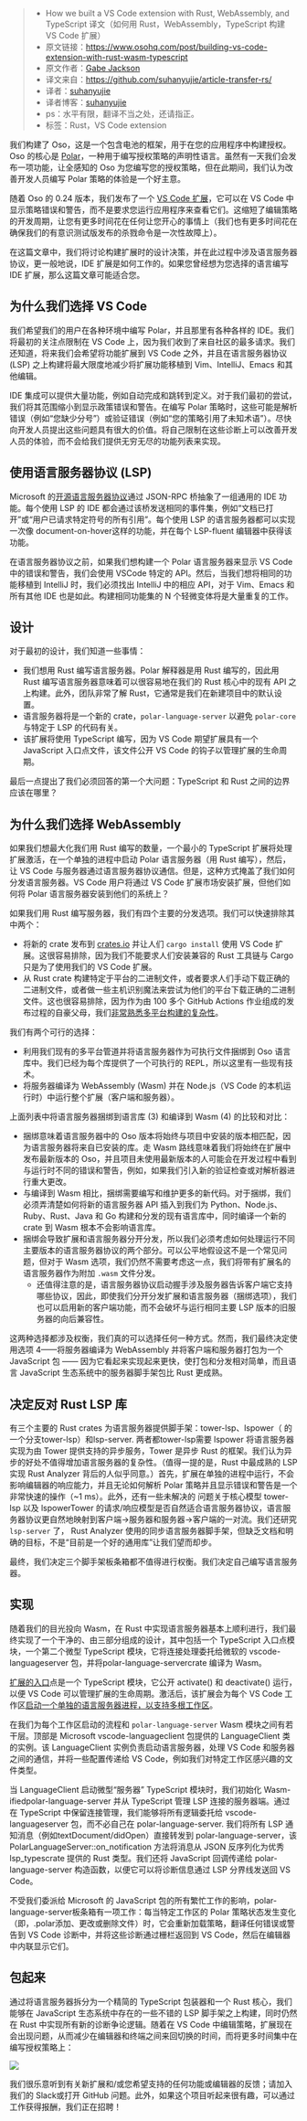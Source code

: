 >* How we built a VS Code extension with Rust, WebAssembly, and TypeScript 译文（如何用 Rust，WebAssembly，TypeScript 构建 VS Code 扩展）
>* 原文链接：https://www.osohq.com/post/building-vs-code-extension-with-rust-wasm-typescript
>* 原文作者：[Gabe Jackson](https://github.com/osohq/oso)
>* 译文来自：https://github.com/suhanyujie/article-transfer-rs/
>* 译者：[suhanyujie](https://github.com/suhanyujie)
>* 译者博客：[suhanyujie](https://ishenghuo.cnblogs.com/)
>* ps：水平有限，翻译不当之处，还请指正。
>* 标签：Rust，VS Code extension

我们构建了 Oso，这是一个包含电池的框架，用于在您的应用程序中构建授权。Oso 的核心是 [Polar](https://docs.osohq.com/learn/polar-foundations.html)，一种用于编写授权策略的声明性语言。虽然有一天我们会发布一项功能，让全感知的 Oso 为您编写您的授权策略，但在此期间，我们认为改善开发人员编写 Polar 策略的体验是一个好主意。

随着 Oso 的 0.24 版本，我们发布了一个 [VS Code 扩展](https://marketplace.visualstudio.com/items?itemName=osohq.oso)，它可以在 VS Code 中显示策略错误和警告，而不是要求您运行应用程序来查看它们。这缩短了编辑策略的开发周期，让您有更多时间花在任何让您开心的事情上（我们也有更多时间花在确保我们的有意识测试版发布的杀戮命令是一次性故障上）。

在这篇文章中，我们将讨论构建扩展时的设计决策，并在此过程中涉及语言服务器协议，更一般地说，IDE 扩展是如何工作的。如果您曾经想为您选择的语言编写 IDE 扩展，那么这篇文章可能适合您。

## 为什么我们选择 VS Code
我们希望我们的用户在各种环境中编写 Polar，并且那里有各种各样的 IDE。我们将最初的关注点限制在 VS Code 上，因为我们收到了来自社区的最多请求。我们还知道，将来我们会希望将功能扩展到 VS Code 之外，并且在语言服务器协议 (LSP) 之上构建将最大限度地减少将扩展功能移植到 Vim、IntelliJ、Emacs 和其他编辑。

IDE 集成可以提供大量功能，例如自动完成和跳转到定义。对于我们最初的尝试，我们将其范围缩小到显示政策错误和警告。在编写 Polar 策略时，这些可能是解析错误（例如“您缺少分号”）或验证错误（例如“您的策略引用了未知术语”）。尽快向开发人员提出这些问题具有很大的价值。将自己限制在这些诊断上可以改善开发人员的体验，而不会给我们提供无穷无尽的功能列表来实现。

## 使用语言服务器协议 (LSP)
Microsoft 的[开源语言服务器协议](https://microsoft.github.io/language-server-protocol/overviews/lsp/overview/)通过 JSON-RPC 桥抽象了一组通用的 IDE 功能。每个使用 LSP 的 IDE 都会通过该桥发送相同的事件集，例如“文档已打开”或“用户已请求特定符号的所有引用”。每个使用 LSP 的语言服务器都可以实现一次像 document-on-hover这样的功能，并在每个 LSP-fluent 编辑器中获得该功能。

在语言服务器协议之前，如果我们想构建一个 Polar 语言服务器来显示 VS Code 中的错误和警告，我们会使用 VSCode 特定的 API。然后，当我们想将相同的功能移植到 IntelliJ 时，我们必须找出 IntelliJ 中的相应 API，对于 Vim、Emacs 和所有其他 IDE 也是如此。构建相同功能集的 N 个轻微变体将是大量重复的工作。

## 设计
对于最初的设计，我们知道一些事情：

* 我们想用 Rust 编写语言服务器。Polar 解释器是用 Rust 编写的，因此用 Rust 编写语言服务器意味着可以很容易地在我们的 Rust 核心中的现有 API 之上构建。此外，团队非常了解 Rust，它通常是我们在新建项目中的默认设置。
* 语言服务器将是一个新的 crate，`polar-language-server` 以避免 `polar-core` 与特定于 LSP 的代码有关。
* 该扩展将使用 TypeScript 编写，因为 VS Code 期望扩展具有一个 JavaScript 入口点文件，该文件公开 VS Code 的钩子以管理扩展的生命周期。

最后一点提出了我们必须回答的第一个大问题：TypeScript 和 Rust 之间的边界应该在哪里？

## 为什么我们选择 WebAssembly
如果我们想最大化我们用 Rust 编写的数量，一个最小的 TypeScript 扩展将处理扩展激活，在一个单独的进程中启动 Polar 语言服务器（用 Rust 编写），然后，让 VS Code 与服务器通过语言服务器协议通信。但是，这种方式掩盖了我们如何分发语言服务器。VS Code 用户将通过 VS Code 扩展市场安装扩展，但他们如何将 Polar 语言服务器安装到他们的系统上？

如果我们用 Rust 编写服务器，我们有四个主要的分发选项。我们可以快速排除其中两个：

* 将新的 crate 发布到 [crates.io](http://crates.io/) 并让人们 `cargo install` 使用 VS Code 扩展。这很容易排除，因为我们不能要求人们安装兼容的 Rust 工具链与 Cargo 只是为了使用我们的 VS Code 扩展。
* 从 Rust crate 构建特定于平台的二进制文件，或者要求人们手动下载正确的二进制文件，或者做一些主机识别魔法来尝试为他们的平台下载正确的二进制文件。这也很容易排除，因为作为由 100 多个 GitHub Actions 作业组成的发布过程的自豪父母，我们[非常熟悉多平台构建的复杂性](https://www.osohq.com/post/cross-platform-rust-libraries)。

我们有两个可行的选择：

* 利用我们现有的多平台管道并将语言服务器作为可执行文件捆绑到 Oso 语言库中。我们已经为每个库提供了一个可执行的 REPL，所以这里有一些现有技术。
* 将服务器编译为 WebAssembly (Wasm) 并在 Node.js（VS Code 的本机运行时）中运行整个扩展（客户端和服务器）。

上面列表中将语言服务器捆绑到语言库 (3) 和编译到 Wasm (4) 的比较和对比：

* 捆绑意味着语言服务器中的 Oso 版本将始终与项目中安装的版本相匹配，因为语言服务器将来自已安装的库。走 Wasm 路线意味着我们将始终在扩展中发布最新版本的 Oso，并且项目未使用最新版本的人可能会在开发过程中看到与运行时不同的错误和警告，例如，如果我们引入新的验证检查或对解析器进行重大更改。
* 与编译到 Wasm 相比，捆绑需要编写和维护更多的新代码。对于捆绑，我们必须弄清楚如何将新的语言服务器 API 插入到我们为 Python、Node.js、Ruby、Rust、Java 和 Go 构建和分发的现有语言库中，同时编译一个新的 crate 到 Wasm 根本不会影响语言库。
* 捆绑会导致扩展和语言服务器分开分发，所以我们必须考虑如何处理运行不同主要版本的语言服务器协议的两个部分。可以公平地假设这不是一个常见问题，但对于 Wasm 选项，我们仍然不需要考虑这一点，我们将带有扩展名的语言服务器作为附加 `.wasm` 文件分发。
    * 还值得注意的是，语言服务器协议启动握手涉及服务器告诉客户端它支持哪些协议，因此，即使我们分开分发扩展和语言服务器（捆绑选项），我们也可以启用新的客户端功能，而不会破坏与运行相同主要 LSP 版本的旧服务器的向后兼容性。

这两种选择都涉及权衡，我们真的可以选择任何一种方式。然而，我们最终决定使用选项 4——将服务器编译为 WebAssembly 并将客户端和服务器打包为一个 JavaScript 包 —— 因为它看起来实现起来更快，使打包和分发相对简单，而且语言 JavaScript 生态系统中的服务器脚手架包比 Rust 更成熟。

## 决定反对 Rust LSP 库
有三个主要的 Rust crates 为语言服务器提供脚手架：tower-lsp、lspower（ 的一个分支tower-lsp）和lsp-server. 两者都tower-lsp需要 lspower 将语言服务器实现为由 Tower 提供支持的异步服务，Tower 是异步 Rust 的框架。我们认为异步的好处不值得增加语言服务器的复杂性。（值得一提的是，Rust 中最成熟的 LSP 实现 Rust Analyzer 背后的人似乎同意。）首先，扩展在单独的进程中运行，不会影响编辑器的响应能力，并且无论如何解析 Polar 策略并且显示错误和警告是一个非常快速的操作（~1 ms）。此外，还有一些未解决的 问题关于核心模型 tower-lsp 以及 lspowerTower 的请求/响应模型是否自然适合语言服务器协议，语言服务器协议更自然地映射到客户端→服务器和服务器→客户端的一对流。我们还研究 `lsp-server` 了， Rust Analyzer 使用的同步语言服务器脚手架，但缺乏文档和明确的目标，不是“目前是一个好的通用库”让我们望而却步。

最终，我们决定三个脚手架板条箱都不值得进行权衡。我们决定自己编写语言服务器。

## 实现
随着我们的目光投向 Wasm，在 Rust 中实现语言服务器基本上顺利进行，我们最终实现了一个干净的、由三部分组成的设计，其中包括一个 TypeScript 入口点模块，一个第二个微型 TypeScript 模块，它将连接处理委托给微软的 vscode-languageserver 包，并将polar-language-servercrate 编译为 Wasm。

[扩展的入口](https://github.com/osohq/oso/tree/2d5e72fa667f56917524eef8bdcaf903e9ae0fb1/vscode/oso/client)点是一个 TypeScript 模块，它公开 activate() 和 deactivate() 运行，以便 VS Code 可以管理扩展的生命周期。激活后，该扩展会为每个 VS Code 工作区[启动一个单独的语言服务器进程，以支持多根工作区](https://github.com/osohq/oso/blob/2d5e72fa667f56917524eef8bdcaf903e9ae0fb1/vscode/oso/client/src/index.ts#L257)。

在我们为每个工作区启动的流程和 `polar-language-server` Wasm 模块之间有若干层。顶部是 Microsoft vscode-languageclient 包提供的 LanguageClient 类的实例。该 LanguageClient 实例负责启动语言服务器，处理 VS Code 和服务器之间的通信，并将一些配置传递给 VS Code，例如我们对特定工作区感兴趣的文件类型。

当 LanguageClient 启动微型“服务器” TypeScript 模块时，我们初始化 Wasm-ifiedpolar-language-server 并从 TypeScript 管理 LSP 连接的服务器端。通过在 TypeScript 中保留连接管理，我们能够将所有逻辑委托给 vscode-languageserver 包，而不必自己在 polar-language-server. 我们将所有 LSP 通知消息（例如textDocument/didOpen）直接转发到 polar-language-server，该PolarLanguageServer::on_notification 方法将消息从 JSON 反序列化为优秀lsp_typescrate 提供的 Rust 类型。我们还将 JavaScript 回调传递给 polar-language-server 构造函数，以便它可以将诊断信息通过 LSP 分界线发送回 VS Code。

不受我们委派给 Microsoft 的 JavaScript 包的所有繁忙工作的影响，polar-language-server板条箱有一项工作：每当特定工作区的 Polar 策略状态发生变化（即，.polar添加、更改或删除文件）时，它会重新加载策略，翻译任何错误或警告到 VS Code 诊断中，并将这些诊断通过栅栏返回到 VS Code，然后在编辑器中内联显示它们。

## 包起来
通过将语言服务器拆分为一个精简的 TypeScript 包装器和一个 Rust 核心，我们能够在 JavaScript 生态系统中存在的一些不错的 LSP 脚手架之上构建，同时仍然在 Rust 中实现所有新的诊断争论逻辑。随着在 VS Code 中编辑策略，扩展现在会出现问题，从而减少在编辑器和终端之间来回切换的时间，而将更多时间集中在编写授权策略上：

![](https://images.osohq.com/building-vs-code-extension-with-rust-wasm-typescript/Blog%20writing%2012e0d5933594447e9ae0546e49c1645a/Untitled.png)

我们很乐意听到有关新扩展和/或您希望支持的任何功能或编辑器的反馈；请加入我们的 Slack或打开 GitHub 问题。此外，如果这个项目听起来很有趣，可以通过工作获得报酬，我们正在招聘！

